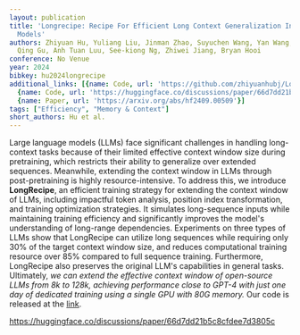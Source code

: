 ```yaml
---
layout: publication
title: 'Longrecipe: Recipe For Efficient Long Context Generalization In Large Languge
  Models'
authors: Zhiyuan Hu, Yuliang Liu, Jinman Zhao, Suyuchen Wang, Yan Wang, Wei Shen,
  Qing Gu, Anh Tuan Luu, See-kiong Ng, Zhiwei Jiang, Bryan Hooi
conference: No Venue
year: 2024
bibkey: hu2024longrecipe
additional_links: [{name: Code, url: 'https://github.com/zhiyuanhubj/LongRecipe)'},
  {name: Code, url: 'https://huggingface.co/discussions/paper/66d7dd21b5c8cfdee7d3805c'},
  {name: Paper, url: 'https://arxiv.org/abs/hf2409.00509'}]
tags: ["Efficiency", "Memory & Context"]
short_authors: Hu et al.
---
```

Large language models (LLMs) face significant challenges in handling long-context tasks because of their limited effective context window size during pretraining, which restricts their ability to generalize over extended sequences. Meanwhile, extending the context window in LLMs through post-pretraining is highly resource-intensive. To address this, we introduce **LongRecipe**, an efficient training strategy for extending the context window of LLMs, including impactful token analysis, position index transformation, and training optimization strategies. It simulates long-sequence inputs while maintaining training efficiency and significantly improves the model's understanding of long-range dependencies. Experiments on three types of LLMs show that LongRecipe can utilize long sequences while requiring only 30% of the target context window size, and reduces computational training resource over 85% compared to full sequence training. Furthermore, LongRecipe also preserves the original LLM's capabilities in general tasks. Ultimately, *we can extend the effective context window of open-source LLMs from 8k to 128k, achieving performance close to GPT-4 with just one day of dedicated training using a single GPU with 80G memory.* Our code is released at the [link](https://github.com/zhiyuanhubj/LongRecipe).

https://huggingface.co/discussions/paper/66d7dd21b5c8cfdee7d3805c